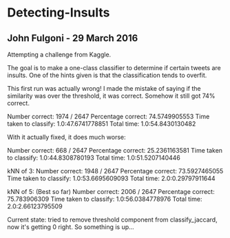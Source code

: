 # Detecting-Insults
## John Fulgoni - 29 March 2016

Attempting a challenge from Kaggle.

The goal is to make a one-class classifier to determine if certain tweets are insults.
One of the hints given is that the classification tends to overfit.

This first run was actually wrong! I made the mistake of saying if the similarity was over the threshold, it was correct.
Somehow it still got 74% correct.

Number correct: 1974 / 2647
Percentage correct: 74.5749905553
Time taken to classify: 1.0:47.6741778851
Total time: 1.0:54.8430130482

With it actually fixed, it does much worse:

Number correct:  668 / 2647
Percentage correct:  25.2361163581
Time taken to classify: 1.0:44.8308780193
Total time: 1.0:51.5207140446

kNN of 3:
Number correct:  1948 / 2647
Percentage correct:  73.5927465055
Time taken to classify: 1.0:53.6695609093
Total time: 2.0:0.29797911644

kNN of 5: (Best so far)
Number correct:  2006 / 2647
Percentage correct:  75.783906309
Time taken to classify: 1.0:56.0384778976
Total time: 2.0:2.66123795509

Current state: tried to remove threshold component from classify_jaccard, now it's getting 0 right. So something is up...